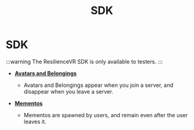 ﻿---
sidebar_position: 3
title: SDK
---

# SDK

:::warning
The ResilienceVR SDK is only available to testers.
:::

- **[Avatars and Belongings](./sdk/avatars-and-belongings)**
  - Avatars and Belongings appear when you join a server, and disappear when you leave a server.

- **[Mementos](./sdk/mementos)**
  - Mementos are spawned by users, and remain even after the user leaves it. 